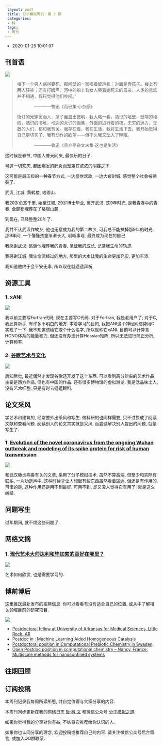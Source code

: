 ```yaml
---
 layout: post
 title: 分子模拟周刊：第 3 期
 categories:
 - 科
 tags:
 - 周刊
---
```


- 2020-01-25 10:01:07

## 刊首语

![](https://jerkwin.github.io/pic/weekly/3_0.jpg)

> 楼下一个男人病得要死，那间壁的一家唱着留声机；对面是弄孩子。楼上有两人狂笑；还有打牌声。河中的船上有女人哭着她死去的母亲。人类的悲欢并不相通，我只觉得他们吵闹。”
>
>　　　　————鲁迅《而已集·小杂感》
>
> 街灯的光穿窗而入，屋子里显出微明，我大略一看，熟识的墙壁，壁端的棱线，熟识的书堆，堆边的未订的画集，外面的进行着的夜，无穷的远方，无数的人们，都和我有关。我存在着，我在生活，我将生活下去，我开始觉得自己更切实了，我有动作的欲望——但不久我又坠入了睡眠。
>
>　　　　————鲁迅《且介亭杂文末集·这也是生活》

这时候是春节, 中国人普天同庆, 最快乐的日子.

可这一切欢庆, 都因爆发的肺炎而笼罩在浓浓的阴霾之下.

这可能是最压抑的一种春节方式, 一边盛世欢歌, 一边大疫封城. 感觉整个社会被撕裂了.

武汉, 江城, 黄鹤楼, 珞珈山.

我20岁负笈千里, 始至江城, 29岁博士毕业, 离开武汉. 这9年时光, 是我青春中的青春, 全部都埋葬在了珞珈山麓.

到现在, 已经整整20年了.

我并不认武汉作故乡, 他也无意成为我的第二故乡, 可我总不能抹掉那9年的时光. 那9年间, 一个懵懂孩童渐渐长大, 明晰事理, 最终成为现在的自己.

我感谢武汉, 感谢他埋葬我的青春, 见证我的成长, 记录我生命的轨迹.

我感谢江城, 我生命流经过的地方, 那里的大水让我的生命更加充实, 更加丰沛.

我知道他终于会平安无事, 所以现在就遥遥拜祝.

## 资源工具

### 1. xANI

![](https://jerkwin.github.io/pic/weekly/3_xani.png)

我以前主要写Fortran代码, 现在主要写C代码. 对于Fortran, 我是老用户了; 对于C, 我还算新手, 有许多不明白的地方. 本着学习的目的, 我把ANI这个神经网络势用C实现了一下. 我不知道该给它取个什么名字, 所以就称它xANI. 目前可以计算含HCNO体系的能量和力, 但还没有办法计算Hessian矩阵, 所以无法进行简正分析, 计算频率.

### 2. [谷歌艺术与文化](https://artsandculture.google.com/)

![](https://jerkwin.github.io/pic/weekly/3_goo.png)

后知后觉, 最近偶然才发现谷歌还开发了这个东西. 可以看到高分辨率的艺术作品. 主要是西方作品, 但也有中国的作品. 还有很多博物馆的虚拟游览. 我是低品味土人, 没有艺术细胞, 只是有时去逛逛眼科.

## 论文采风

学艺术和建筑的, 经常要外出采风和写生. 做科研的也同样需要, 只不过换成了阅读文献和查看问题. 阅读别人的论文其实就是采风, 而尝试解决别人提出的问题, 就是写生了.

### 1. [Evolution of the novel coronavirus from the ongoing Wuhan outbreak and modeling of its spike protein for risk of human transmission](http://engine.scichina.com/publisher/scp/journal/SCLS/doi/10.1007/s11427-020-1637-5?slug=fulltext)

![](https://jerkwin.github.io/pic/weekly/3_wuhan.png)

和武汉肺炎病毒有关的文章, 采用了分子模拟技术. 虽然不算高端, 但至少和实际有联系. 一片劝退声中, 这种时候才让人想起有些东西虽然看着遥远, 但还是有作用的. 可惜的是, 这种作用还是用不到最好. 可用不到, 却又没人觉得它有用了. 就是这么纠结.

## 问题写生

过年期间, 就不烦这些问题了.

## 网络文摘

### 1. [现代艺术大师达利和毕加索的画好在哪里？](https://www.zhihu.com/question/19934954)

![](https://jerkwin.github.io/pic/weekly/3_art.jpg)

艺术如何欣赏, 也是需要学习的.

## 博前博后

这里推送最新发布的招聘信息. 你可以看看有没有适合自己的位置, 或从中了解相关领域目前的研究项目.

![](https://jerkwin.github.io/pic/weekly/phd.png)

- [Postdoctoral fellow at University of Arkansas for Medical Sciences, Little Rock, AR](https://acnc.uams.edu/home/faculty-listing/faculty-listing-2/sree-v-chintapalli/)
- [Postdoc in : Machine Learning Aided Homogeneous Catalysis](https://www.kaust.edu.sa/en)
- [Postdoctoral position in Computational Prebiotic Chemistry in Sweden](http://www.chalmers.se/en/departments/chem/research/Pages/researchstart.aspx)
- [Open Postdoc position in computational chemistry – Nancy, France: Multiscale methods for nanoconfined systems](http://lpct.univ-lorraine.fr/personnel/personne.php?nom=Ingrosso&prenom=Francesca&lang=en_GB)

## 往期回顾

## 订阅投稿

本周刊记录我每周所读所思, 并自觉值得与大家分享的内容.

本周刊同步更新在我的网络日志 [哲·科·文](https://jerkwin.github.io/) 和微信公众号 [分子模拟之道](https://mp.weixin.qq.com/s?__biz=MzI5MzI5NzgyNA==&mid=2247484628&idx=1&sn=a928af5f252a4b1405d4130454f8c971&chksm=ec750f1bdb02860dfd4d50f40950c95d27e71bddff4d14385e5a9d78ba3340d3d170e2ff578a&token=1361388059&lang=zh_CN#rd).

如果你觉得我的分享对你有益, 不妨将它推荐给你认识的人.

如果你也认同分享的理念, 欢迎投稿或推荐自己的内容. 请关注微信公众号后台留言, 或加入QQ群联系.
